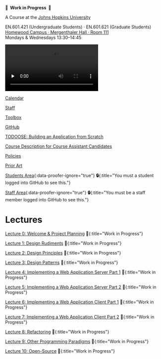 **🚧  Work in Progress  🚧**

A Course at the [Johns Hopkins University](https://www.jhu.edu)

EN.601.421 (Undergraduate Students) · EN.601.621 (Graduate Students)  
[Homewood Campus · Mergenthaler Hall · Room 111](https://www.jhu.edu/maps-directions/campus-map/)  
Mondays & Wednesdays 13:30–14:45

<video src="https://archive.org/download/jhu-oose/welcome-to-oose.mp4" controls preload="none"></video>

[Calendar](/calendar)

[Staff](/staff)

[Toolbox](/toolbox)

[GitHub](https://github.com/jhu-oose)

[TODOOSE: Building an Application from Scratch](/todoose)

[Course Description for Course Assistant Candidates](/course-description-for-course-assistant-candidates)

[Policies](/policies)

[Prior Art](/prior-art)

[Students Area](https://github.com/jhu-oose/2019-students){:data-proofer-ignore="true"} **🔒**{:title="You must a student logged into GitHub to see this."}

[Staff Area](https://github.com/jhu-oose/2019-staff){:data-proofer-ignore="true"} **🔒**{:title="You must be a staff member logged into GitHub to see this."}

# Lectures

[Lecture 0: Welcome & Project Planning](/lecture-0) **🚧**{:title="Work in Progress"}

[Lecture 1: Design Rudiments](/lecture-1) **🚧**{:title="Work in Progress"}

[Lecture 2: Design Principles](/lecture-2) **🚧**{:title="Work in Progress"}

[Lecture 3: Design Patterns](/lecture-3) **🚧**{:title="Work in Progress"}

[Lecture 4: Implementing a Web Application Server Part 1](/lecture-4) **🚧**{:title="Work in Progress"}

[Lecture 5: Implementing a Web Application Server Part 2](/lecture-5) **🚧**{:title="Work in Progress"}

[Lecture 6: Implementing a Web Application Client Part 1](/lecture-6) **🚧**{:title="Work in Progress"}

[Lecture 7: Implementing a Web Application Client Part 2](/lecture-7) **🚧**{:title="Work in Progress"}

[Lecture 8: Refactoring](/lecture-8) **🚧**{:title="Work in Progress"}

[Lecture 9: Other Programming Paradigms](/lecture-9) **🚧**{:title="Work in Progress"}

[Lecture 10: Open-Source](/lecture-10) **🚧**{:title="Work in Progress"}
